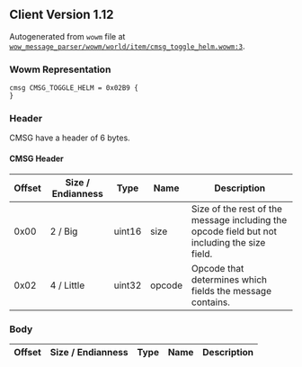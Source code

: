 ## Client Version 1.12

Autogenerated from `wowm` file at [`wow_message_parser/wowm/world/item/cmsg_toggle_helm.wowm:3`](https://github.com/gtker/wow_messages/tree/main/wow_message_parser/wowm/world/item/cmsg_toggle_helm.wowm#L3).

### Wowm Representation
```rust,ignore
cmsg CMSG_TOGGLE_HELM = 0x02B9 {
}
```
### Header
CMSG have a header of 6 bytes.

#### CMSG Header
| Offset | Size / Endianness | Type   | Name   | Description |
| ------ | ----------------- | ------ | ------ | ----------- |
| 0x00   | 2 / Big           | uint16 | size   | Size of the rest of the message including the opcode field but not including the size field.|
| 0x02   | 4 / Little        | uint32 | opcode | Opcode that determines which fields the message contains.|
### Body
| Offset | Size / Endianness | Type | Name | Description |
| ------ | ----------------- | ---- | ---- | ----------- |
